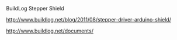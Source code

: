 BuildLog Stepper Shield

http://www.buildlog.net/blog/2011/08/stepper-driver-arduino-shield/

http://www.buildlog.net/documents/
